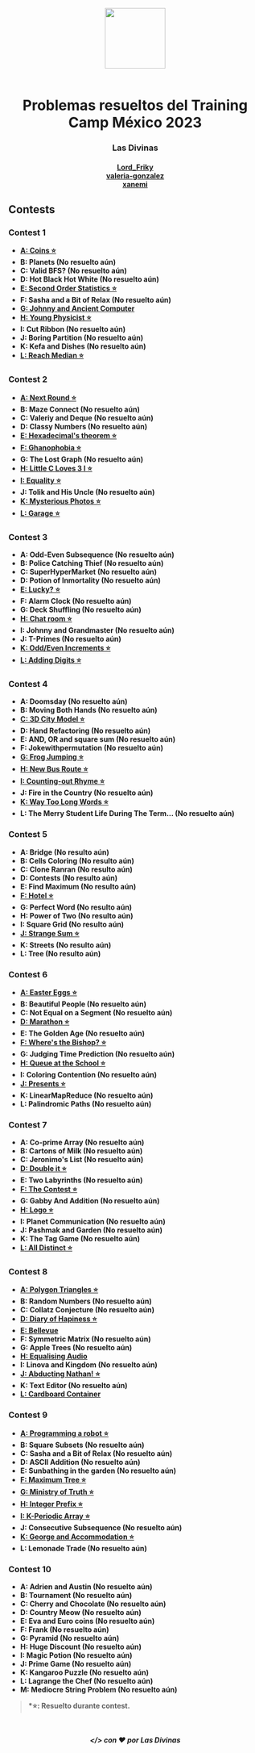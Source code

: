 <div align="center" id="top"><br>
<img src="TCMX_logo.png" width="120"><br><br>
<h1>Problemas resueltos del Training Camp México 2023</h1>
<h3><b>Las Divinas<b><br></h3>
<h4>
<a href="https://codeforces.com/profile/Lord_Friky">Lord_Friky</a><br>
<a href="https://codeforces.com/profile/valeria-gonzalez">valeria-gonzalez</a><br>
<a href="https://codeforces.com/profile/xanemi">xanemi</a><br>
</h4>
</div>

## Contests

### Contest 1
- [**A**: Coins ⭐](https://github.com/Las-Divinas-ICPC/TCMX23/blob/main/contest01/A.cpp)
- **B**: Planets (**No resuelto aún**)
- **C**: Valid BFS? (**No resuelto aún**)
- **D**: Hot Black Hot White (**No resuelto aún**)
- [**E**: Second Order Statistics ⭐](https://github.com/Las-Divinas-ICPC/TCMX23/blob/main/contest01/E.cpp)
- **F**: Sasha and a Bit of Relax (**No resuelto aún**)
- [**G**: Johnny and Ancient Computer](https://github.com/Las-Divinas-ICPC/TCMX23/blob/main/contest01/G.cpp)
- [**H**: Young Physicist ⭐](https://github.com/Las-Divinas-ICPC/TCMX23/blob/main/contest01/H.cpp)
- **I**: Cut Ribbon (**No resuelto aún**)
- **J**: Boring Partition (**No resuelto aún**)
- **K**: Kefa and Dishes (**No resuelto aún**)
- [**L**: Reach Median ⭐](https://github.com/Las-Divinas-ICPC/TCMX23/blob/main/contest01/L.cpp)

### Contest 2
- [**A**: Next Round ⭐](https://github.com/Las-Divinas-ICPC/TCMX23/blob/main/contest02/A.cpp)
- **B**: Maze Connect (**No resuelto aún**)
- **C**: Valeriy and Deque (**No resuelto aún**)
- **D**: Classy Numbers (**No resuelto aún**)
- [**E**: Hexadecimal's theorem ⭐](https://github.com/Las-Divinas-ICPC/TCMX23/blob/main/contest02/E.cpp)
- [**F**: Ghanophobia ⭐](https://github.com/Las-Divinas-ICPC/TCMX23/blob/main/contest02/F.cpp)
- **G**: The Lost Graph (**No resuelto aún**)
- [**H**: Little C Loves 3 I ⭐](https://github.com/Las-Divinas-ICPC/TCMX23/blob/main/contest02/H.cpp)
- [**I**: Equality ⭐](https://github.com/Las-Divinas-ICPC/TCMX23/blob/main/contest02/I.cpp)
- **J**: Tolik and His Uncle (**No resuelto aún**)
- [**K**: Mysterious Photos ⭐](https://github.com/Las-Divinas-ICPC/TCMX23/blob/main/contest02/K.cpp)
- [**L**: Garage ⭐](https://github.com/Las-Divinas-ICPC/TCMX23/blob/main/contest02/L.cpp)

### Contest 3
- **A**: Odd-Even Subsequence (**No resuelto aún**)
- **B**: Police Catching Thief (**No resuelto aún**)
- **C**: SuperHyperMarket (**No resuelto aún**)
- **D**: Potion of Inmortality (**No resuelto aún**)
- [**E**: Lucky? ⭐️](https://github.com/Las-Divinas-ICPC/TCMX23/blob/main/contest03/E.cpp)
- **F**: Alarm Clock (**No resuelto aún**)
- **G**: Deck Shuffling (**No resuelto aún**)
- [**H**: Chat room ⭐️](https://github.com/Las-Divinas-ICPC/TCMX23/blob/main/contest03/H.cpp)
- **I**: Johnny and Grandmaster (**No resuelto aún**)
- **J**: T-Primes (**No resuelto aún**)
- [**K**: Odd/Even Increments ⭐️](https://github.com/Las-Divinas-ICPC/TCMX23/blob/main/contest03/K.cpp)
- [**L**: Adding Digits ⭐️](https://github.com/Las-Divinas-ICPC/TCMX23/blob/main/contest03/L.cpp)

### Contest 4
- **A**: Doomsday (**No resuelto aún**)
- **B**: Moving Both Hands (**No resuelto aún**)
- [**C**: 3D City Model ⭐️](https://github.com/Las-Divinas-ICPC/TCMX23/blob/main/contest04/C.cpp)
- **D**: Hand Refactoring (**No resuelto aún**)
- **E**: AND, OR and square sum (**No resuelto aún**)
- **F**: Jokewithpermutation (**No resuelto aún**)
- [**G**: Frog Jumping ⭐️](https://github.com/Las-Divinas-ICPC/TCMX23/blob/main/contest04/G.cpp)
- [**H**: New Bus Route ⭐️](https://github.com/Las-Divinas-ICPC/TCMX23/blob/main/contest04/H.cpp)
- [**I**: Counting-out Rhyme ⭐️](https://github.com/Las-Divinas-ICPC/TCMX23/blob/main/contest04/I.cpp)
- **J**: Fire in the Country (**No resuelto aún**)
- [**K**: Way Too Long Words ⭐️](https://github.com/Las-Divinas-ICPC/TCMX23/blob/main/contest04/K.cpp)
- **L**: The Merry Student Life During The Term... (**No resuelto aún**)

### Contest 5
- **A**: Bridge (**No resulto aún**)
- **B**: Cells Coloring (**No resulto aún**)
- **C**: Clone Ranran (**No resulto aún**)
- **D**: Contests (**No resulto aún**)
- **E**: Find Maximum (**No resulto aún**)
- [**F**: Hotel ⭐️](https://github.com/Las-Divinas-ICPC/TCMX23/blob/main/contest05/F.cpp)
- **G**: Perfect Word (**No resulto aún**)
- **H**: Power of Two (**No resulto aún**)
- **I**: Square Grid (**No resulto aún**)
- [**J**: Strange Sum ⭐️](https://github.com/Las-Divinas-ICPC/TCMX23/blob/main/contest05/J.cpp)
- **K**: Streets (**No resulto aún**)
- **L**: Tree (**No resulto aún**)

### Contest 6
- [**A**: Easter Eggs ⭐️](https://github.com/Las-Divinas-ICPC/TCMX23/blob/main/contest06/A.cpp)
- **B**: Beautiful People (**No resuelto aún**)
- **C**: Not Equal on a Segment (**No resuelto aún**)
- [**D**: Marathon ⭐️](https://github.com/Las-Divinas-ICPC/TCMX23/blob/main/contest06/D.cpp)
- **E**: The Golden Age (**No resuelto aún**)
- [**F**: Where's the Bishop? ⭐️](https://github.com/Las-Divinas-ICPC/TCMX23/blob/main/contest06/F.cpp)
- **G**: Judging Time Prediction (**No resuelto aún**)
- [**H**: Queue at the School ⭐️](https://github.com/Las-Divinas-ICPC/TCMX23/blob/main/contest06/H.cpp)
- **I**: Coloring Contention (**No resuelto aún**)
- [**J**: Presents ⭐️](https://github.com/Las-Divinas-ICPC/TCMX23/blob/main/contest06/J.cpp)
- **K**: LinearMapReduce (**No resuelto aún**)
- **L**: Palindromic Paths (**No resuelto aún**)

### Contest 7
- **A**: Co-prime Array (**No resuelto aún**)
- **B**: Cartons of Milk (**No resuelto aún**)
- **C**: Jeronimo's List (**No resuelto aún**)
- [**D**: Double it ⭐️](https://github.com/Las-Divinas-ICPC/TCMX23/blob/main/contest07/D.cpp)
- **E**: Two Labyrinths (**No resuelto aún**)
- [**F**: The Contest ⭐️](https://github.com/Las-Divinas-ICPC/TCMX23/blob/main/contest07/F.cpp)
- **G**: Gabby And Addition (**No resuelto aún**)
- [**H**: Logo ⭐️](https://github.com/Las-Divinas-ICPC/TCMX23/blob/main/contest07/H.cpp)
- **I**: Planet Communication (**No resuelto aún**)
- **J**: Pashmak and Garden (**No resuelto aún**)
- **K**: The Tag Game (**No resuelto aún**)
- [**L**: All Distinct ⭐️](https://github.com/Las-Divinas-ICPC/TCMX23/blob/main/contest07/L.cpp)

### Contest 8
- [**A**: Polygon Triangles ⭐️](https://github.com/Las-Divinas-ICPC/TCMX23/blob/main/contest08/A.cpp)
- **B**: Random Numbers (**No resuelto aún**)
- **C**: Collatz Conjecture (**No resuelto aún**)
- [**D**: Diary of Hapiness ⭐️](https://github.com/Las-Divinas-ICPC/TCMX23/blob/main/contest08/D.cpp)
- [**E**: Bellevue](https://github.com/Las-Divinas-ICPC/TCMX23/blob/main/contest08/E.cpp)
- **F**: Symmetric Matrix (**No resuelto aún**)
- **G**: Apple Trees (**No resuelto aún**)
- [**H**: Equalising Audio](https://github.com/Las-Divinas-ICPC/TCMX23/blob/main/contest08/E.cpp)
- **I**: Linova and Kingdom (**No resuelto aún**)
- [**J**: Abducting Nathan! ⭐️](https://github.com/Las-Divinas-ICPC/TCMX23/blob/main/contest08/J.cpp)
- **K**: Text Editor (**No resuelto aún**)
- [**L**: Cardboard Container](https://github.com/Las-Divinas-ICPC/TCMX23/blob/main/contest08/J.cpp)

### Contest 9
- [**A**: Programming a robot ⭐️](https://github.com/Las-Divinas-ICPC/TCMX23/blob/main/contest09/A.cpp)
- **B**: Square Subsets (**No resuelto aún**)
- **C**: Sasha and a Bit of Relax (**No resuelto aún**)
- **D**: ASCII Addition (**No resuelto aún**)
- **E**: Sunbathing in the garden (**No resuelto aún**)
- [**F**: Maximum Tree ⭐️](https://github.com/Las-Divinas-ICPC/TCMX23/blob/main/contest09/F.cpp)
- [**G**: Ministry of Truth ⭐️](https://github.com/Las-Divinas-ICPC/TCMX23/blob/main/contest09/G.cpp)
- [**H**: Integer Prefix ⭐️](https://github.com/Las-Divinas-ICPC/TCMX23/blob/main/contest09/H.cpp)
- [**I**: K-Periodic Array ⭐️](https://github.com/Las-Divinas-ICPC/TCMX23/blob/main/contest09/I.cpp)
- **J**: Consecutive Subsequence (**No resuelto aún**)
- [**K**: George and Accommodation ⭐️](https://github.com/Las-Divinas-ICPC/TCMX23/blob/main/contest09/K.cpp)
- **L**: Lemonade Trade (**No resuelto aún**)

### Contest 10
- **A**: Adrien and Austin (**No resuelto aún**)
- **B**: Tournament (**No resuelto aún**)
- **C**: Cherry and Chocolate (**No resuelto aún**)
- **D**: Country Meow (**No resuelto aún**)
- **E**: Eva and Euro coins (**No resuelto aún**)
- **F**: Frank (**No resuelto aún**)
- **G**: Pyramid (**No resuelto aún**)
- **H**: Huge Discount (**No resuelto aún**)
- **I**: Magic Potion (**No resuelto aún**)
- **J**: Prime Game (**No resuelto aún**)
- **K**: Kangaroo Puzzle (**No resuelto aún**)
- **L**: Lagrange the Chef (**No resuelto aún**)
- **M**: Mediocre String Problem (**No resuelto aún**)

> *⭐: Resuelto durante contest.

<br><p align="center" id="footer"><i>&lt;/&gt; con ❤️  por Las Divinas</i></p>

